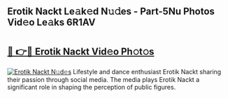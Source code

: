 ## Erotik Nackt Le𝚊k𝚎d N𝚞𝚍es - Part-5Nu Photos Vid𝚎o Le𝚊ks 6R1AV

# <h2><a href="http://fb2qxp6.evod.top/?m=Erotik+Nackt">🔗 👉🔴 Erotik Nackt Vid𝚎o Ph𝚘t𝚘s</a></h2>

[![Erotik Nackt N𝚞d𝚎s](https://i.imgur.com/8V9OHl7.gif)](http://fb2qxp6.evod.top/?m=Erotik+Nackt)
Lifestyle and dance enthusiast Erotik Nackt sharing their passion through social media. The media plays Erotik Nackt a significant role in shaping the perception of public figures. 

